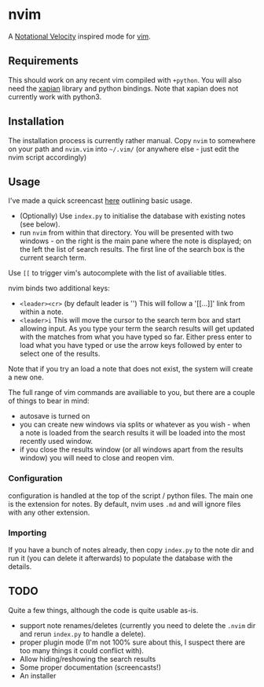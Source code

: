 # nvim

A [Notational Velocity][nv] inspired mode for [vim][]. 


## Requirements
This should work on any recent vim compiled with `+python`. You will also need the [xapian][] library and python bindings. Note that xapian does not currently work with python3.

## Installation
The installation process is currently rather manual. Copy `nvim` to somewhere on your path and `nvim.vim` into `~/.vim/` (or anywhere else - just edit the nvim script accordingly)

## Usage

I've made a quick screencast [here](http://showterm.io/3668688fe06b53482da16) outlining basic usage.


* (Optionally) Use `index.py` to initialise the database with existing notes (see below).
* run `nvim` from within that directory. You will be presented with two windows - on the right is the main pane where the note is displayed; on the left the list of search results.
The first line of the search box is the current search term.

Use `[[` to trigger vim's autocomplete with the list of availiable titles.

nvim binds two additional keys:

* `<leader><cr>` (by default leader is '\') This will follow a '[[...]]' link from within a note.
* `<leader>i` This will move the cursor to the search term box and start allowing input. 
  As you type your term the search results will get updated with the matches from what you have typed so far.
  Either press enter to load what you have typed or use the arrow keys followed by enter to select one of the results.

Note that if you try an load a note that does not exist, the system will create a new one.

The full range of vim commands are availiable to you, but there are a couple of things to bear in mind:

* autosave is turned on
* you can create new windows via splits or whatever as you wish - when a note is loaded from the search results it will be loaded into the most recently used window.
* if you close the results window (or all windows apart from the results window) you will need to close and reopen vim.

### Configuration
configuration is handled at the top of the script / python files. The main one is the extension for notes. By default, nvim uses `.md` and will ignore files with any other extension.

### Importing
If you have a bunch of notes already, then copy `index.py` to the note dir and run it (you can delete it afterwards) to populate the database with the details.

## TODO
Quite a few things, although the code is quite usable as-is.

* support note renames/deletes (currently you need to delete the `.nvim` dir and rerun `index.py` to handle a delete).
* proper plugin mode (I'm not 100% sure about this, I suspect there are too many things it could conflict with).
* Allow hiding/reshowing the search results
* Some proper documentation (screencasts!)
* An installer

 [nv]: http://www.notational.net
 [vim]: http://www.vim.org
 [xapian]: http://xapian.org
